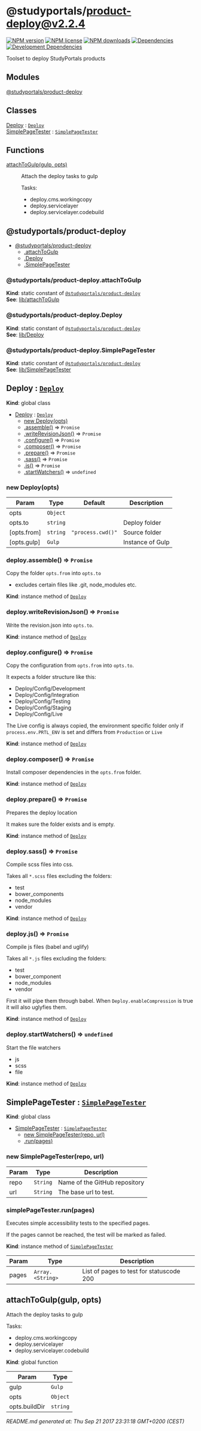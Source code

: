 # @studyportals/product-deploy@v2.2.4

<a href="https://www.npmjs.com/package/@studyportals/product-deploy" title="View this project on NPM" target="_blank"><img src="https://img.shields.io/npm/v/@studyportals/product-deploy.svg?style=flat" alt="NPM version" /></a>
<a href="https://www.npmjs.com/package/@studyportals/product-deploy" title="View this project on NPM" target="_blank"><img src="https://img.shields.io/npm/l/@studyportals/product-deploy.svg?style=flat" alt="NPM license" /></a>
<a href="https://www.npmjs.com/package/@studyportals/product-deploy" title="View this project on NPM" target="_blank"><img src="https://img.shields.io/npm/dm/@studyportals/product-deploy.svg?style=flat" alt="NPM downloads" /></a>
<a href="https://david-dm.org/studyportals/product-deploy" title="View this project on David" target="_blank"><img src="https://img.shields.io/david/studyportals/product-deploy.svg?style=flat" alt="Dependencies" /></a>
<a href="https://david-dm.org/studyportals/product-deploy" title="View this project on David" target="_blank"><img src="https://img.shields.io/david/dev/studyportals/product-deploy.svg?style=flat" alt="Development Dependencies" /></a>

Toolset to deploy StudyPortals products

## Modules

<dl>
<dt><a href="#module_@studyportals/product-deploy">@studyportals/product-deploy</a></dt>
<dd></dd>
</dl>

## Classes

<dl>
<dt><a href="#Deploy">Deploy</a> : <code><a href="#Deploy">Deploy</a></code></dt>
<dd></dd>
<dt><a href="#SimplePageTester">SimplePageTester</a> : <code><a href="#SimplePageTester">SimplePageTester</a></code></dt>
<dd></dd>
</dl>

## Functions

<dl>
<dt><a href="#attachToGulp">attachToGulp(gulp, opts)</a></dt>
<dd><p>Attach the deploy tasks to gulp</p>
<p>Tasks:</p>
<ul>
<li>deploy.cms.workingcopy</li>
<li>deploy.servicelayer</li>
<li>deploy.servicelayer.codebuild</li>
</ul>
</dd>
</dl>

<a name="module_@studyportals/product-deploy"></a>

## @studyportals/product-deploy

* [@studyportals/product-deploy](#module_@studyportals/product-deploy)
    * [.attachToGulp](#module_@studyportals/product-deploy.attachToGulp)
    * [.Deploy](#module_@studyportals/product-deploy.Deploy)
    * [.SimplePageTester](#module_@studyportals/product-deploy.SimplePageTester)

<a name="module_@studyportals/product-deploy.attachToGulp"></a>

### @studyportals/product-deploy.attachToGulp
**Kind**: static constant of [<code>@studyportals/product-deploy</code>](#module_@studyportals/product-deploy)  
**See**: [lib/attachToGulp](#module_lib/attachToGulp)  
<a name="module_@studyportals/product-deploy.Deploy"></a>

### @studyportals/product-deploy.Deploy
**Kind**: static constant of [<code>@studyportals/product-deploy</code>](#module_@studyportals/product-deploy)  
**See**: [lib/Deploy](#module_lib/Deploy)  
<a name="module_@studyportals/product-deploy.SimplePageTester"></a>

### @studyportals/product-deploy.SimplePageTester
**Kind**: static constant of [<code>@studyportals/product-deploy</code>](#module_@studyportals/product-deploy)  
**See**: [lib/SimplePageTester](#module_lib/SimplePageTester)  
<a name="Deploy"></a>

## Deploy : [<code>Deploy</code>](#Deploy)
**Kind**: global class  

* [Deploy](#Deploy) : [<code>Deploy</code>](#Deploy)
    * [new Deploy(opts)](#new_Deploy_new)
    * [.assemble()](#Deploy+assemble) ⇒ <code>Promise</code>
    * [.writeRevisionJson()](#Deploy+writeRevisionJson) ⇒ <code>Promise</code>
    * [.configure()](#Deploy+configure) ⇒ <code>Promise</code>
    * [.composer()](#Deploy+composer) ⇒ <code>Promise</code>
    * [.prepare()](#Deploy+prepare) ⇒ <code>Promise</code>
    * [.sass()](#Deploy+sass) ⇒ <code>Promise</code>
    * [.js()](#Deploy+js) ⇒ <code>Promise</code>
    * [.startWatchers()](#Deploy+startWatchers) ⇒ <code>undefined</code>

<a name="new_Deploy_new"></a>

### new Deploy(opts)

| Param | Type | Default | Description |
| --- | --- | --- | --- |
| opts | <code>Object</code> |  |  |
| opts.to | <code>string</code> |  | Deploy folder |
| [opts.from] | <code>string</code> | <code>&quot;process.cwd()&quot;</code> | Source folder |
| [opts.gulp] | <code>Gulp</code> | <code></code> | Instance of Gulp |

<a name="Deploy+assemble"></a>

### deploy.assemble() ⇒ <code>Promise</code>
Copy the folder `opts.from` into `opts.to`

- excludes certain files like .git, node_modules etc.

**Kind**: instance method of [<code>Deploy</code>](#Deploy)  
<a name="Deploy+writeRevisionJson"></a>

### deploy.writeRevisionJson() ⇒ <code>Promise</code>
Write the revision.json into `opts.to`.

**Kind**: instance method of [<code>Deploy</code>](#Deploy)  
<a name="Deploy+configure"></a>

### deploy.configure() ⇒ <code>Promise</code>
Copy the configuration from `opts.from` into `opts.to`.

It expects a folder structure like this:
- Deploy/Config/Development
- Deploy/Config/Integration
- Deploy/Config/Testing
- Deploy/Config/Staging
- Deploy/Config/Live

The Live config is always copied, the environment specific folder only
if `process.env.PRTL_ENV` is set and differs from `Production` or `Live`

**Kind**: instance method of [<code>Deploy</code>](#Deploy)  
<a name="Deploy+composer"></a>

### deploy.composer() ⇒ <code>Promise</code>
Install composer dependencies in the `opts.from` folder.

**Kind**: instance method of [<code>Deploy</code>](#Deploy)  
<a name="Deploy+prepare"></a>

### deploy.prepare() ⇒ <code>Promise</code>
Prepares the deploy location

It makes sure the folder exists and is empty.

**Kind**: instance method of [<code>Deploy</code>](#Deploy)  
<a name="Deploy+sass"></a>

### deploy.sass() ⇒ <code>Promise</code>
Compile scss files into css.

Takes all `*.scss` files excluding the folders:
- test
- bower_components
- node_modules
- vendor

**Kind**: instance method of [<code>Deploy</code>](#Deploy)  
<a name="Deploy+js"></a>

### deploy.js() ⇒ <code>Promise</code>
Compile js files (babel and uglify)

Takes all `*.js` files excluding the folders:
- test
- bower_component
- node_modules
- vendor

First it will pipe them through babel. When `Deploy.enableCompression` is
true it will also uglyfies them.

**Kind**: instance method of [<code>Deploy</code>](#Deploy)  
<a name="Deploy+startWatchers"></a>

### deploy.startWatchers() ⇒ <code>undefined</code>
Start the file watchers

- js
- scss
- file

**Kind**: instance method of [<code>Deploy</code>](#Deploy)  
<a name="SimplePageTester"></a>

## SimplePageTester : [<code>SimplePageTester</code>](#SimplePageTester)
**Kind**: global class  

* [SimplePageTester](#SimplePageTester) : [<code>SimplePageTester</code>](#SimplePageTester)
    * [new SimplePageTester(repo, url)](#new_SimplePageTester_new)
    * [.run(pages)](#SimplePageTester+run)

<a name="new_SimplePageTester_new"></a>

### new SimplePageTester(repo, url)

| Param | Type | Description |
| --- | --- | --- |
| repo | <code>String</code> | Name of the GitHub repository |
| url | <code>String</code> | The base url to test. |

<a name="SimplePageTester+run"></a>

### simplePageTester.run(pages)
Executes simple accessibility tests to the specified pages.

If the pages cannot be reached, the test will be marked as failed.

**Kind**: instance method of [<code>SimplePageTester</code>](#SimplePageTester)  

| Param | Type | Description |
| --- | --- | --- |
| pages | <code>Array.&lt;String&gt;</code> | List of pages to test for statuscode 200 |

<a name="attachToGulp"></a>

## attachToGulp(gulp, opts)
Attach the deploy tasks to gulp

Tasks:
- deploy.cms.workingcopy
- deploy.servicelayer
- deploy.servicelayer.codebuild

**Kind**: global function  

| Param | Type |
| --- | --- |
| gulp | <code>Gulp</code> | 
| opts | <code>Object</code> | 
| opts.buildDir | <code>string</code> | 


_README.md generated at: Thu Sep 21 2017 23:31:18 GMT+0200 (CEST)_